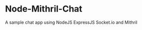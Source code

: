 Node-Mithril-Chat
=================

A sample chat app using NodeJS ExpressJS Socket.io and Mithril
